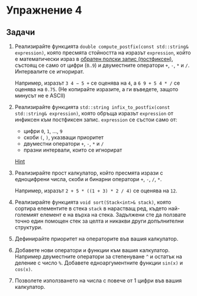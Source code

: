 Упражнение 4
============

Задачи
------

1. Реализирайте функцията `double compute_postfix(const std::string& expression)`,
която пресмята стойността на изразът `expression`,
който е математически израз в [обратен полски запис (постфиксен)](https://en.wikipedia.org/wiki/Reverse_Polish_notation),
състоящ се само от цифри (`0`..`9`) и двуместните оператори `+`, `-`, `*` и `/`.
Интервалите се игнорират.

   Например, изразът `3 4 − 5 +` се оценява на `4`, a `6 9 + 5 4 * /` се оценява на `0.75`.
   (Не копирайте изразите, а ги въведете, защото минусът не е ASCII)

2. Реализирайте функцията `std::string infix_to_postfix(const std::string& expression)`,
която обръща изразът `expression` от инфиксен към постфиксен запис.
`expression` се състои само от:
    - цифри `0`, `1`, ..., `9`
    - скоби `(`, `)`, указващи приоритет
    - двуместни оператори `+`, `-`, `*` и `/`
    - празни интервали, които се игнорират

    [Hint](https://en.wikipedia.org/wiki/Shunting-yard_algorithm)

3. Реализирайте прост калкулатор, който пресмята изрази с едноцифрени числа, скоби и
бинарни оператори `+`, `-`, `/`, `*`.

   Например, изразът `2 + 5 * ((1 + 3) * 2 / 4)` се оценява на `12`.

4. Реализирайте функцията `void sort(Stack<int>& stack)`, която сортира елементите в стека `stack` в нарастващ ред,
където най-големият елемент е на върха на стека.
Задължени сте да ползвате точно един помощен стек за целта и никакви други допълнителни структури.

5. Дефинирайте приоритет на операторите във вашия калкулатор.

6. Добавете нови оператори и функции към вашия калкулатор.
Например двуместните оператори за степенуване `^` и остатък на деление с число `%`.
Добавете едноаргументните функции `sin(x)` и `cos(x)`.

7. Позволете използването на числа с повече от 1 цифри във вашия калкулатор.
